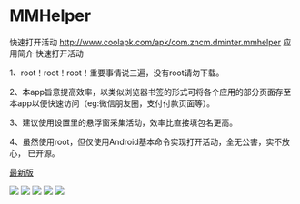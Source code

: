 # MMHelper
快速打开活动 http://www.coolapk.com/apk/com.zncm.dminter.mmhelper
应用简介
快速打开活动 

1、root！root！root！重要事情说三遍，没有root请勿下载。 

2、本app旨意提高效率，以类似浏览器书签的形式可将各个应用的部分页面存至本app以便快速访问（eg:微信朋友圈，支付付款页面等）。 

3、建议使用设置里的悬浮窗采集活动，效率比直接填包名更高。 

4、虽然使用root，但仅使用Android基本命令实现打开活动，全无公害，实不放心， 已开源。

[最新版](https://github.com/Dminter/MMHelper/blob/master/docs/app-1.4.apk)

![](https://github.com/Dminter/MMHelper/blob/master/docs/img/g1.png)
![](https://github.com/Dminter/MMHelper/blob/master/docs/img/g2.png)
![](https://github.com/Dminter/MMHelper/blob/master/docs/img/g3.png)
![](https://github.com/Dminter/MMHelper/blob/master/docs/img/g4.png)
![](https://github.com/Dminter/MMHelper/blob/master/docs/img/g5.png)
